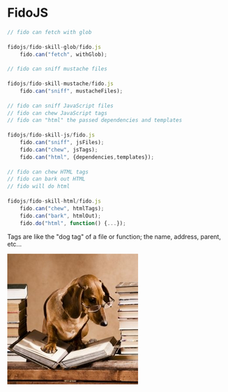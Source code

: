 # FidoJS

```js
// fido can fetch with glob

fidojs/fido-skill-glob/fido.js
	fido.can("fetch", withGlob);

// fido can sniff mustache files

fidojs/fido-skill-mustache/fido.js
	fido.can("sniff", mustacheFiles);

// fido can sniff JavaScript files
// fido can chew JavaScript tags
// fido can "html" the passed dependencies and templates

fidojs/fido-skill-js/fido.js
	fido.can("sniff", jsFiles);
	fido.can("chew", jsTags);
	fido.can("html", {dependencies,templates});

// fido can chew HTML tags
// fido can bark out HTML
// fido will do html

fidojs/fido-skill-html/fido.js
	fido.can("chew", htmlTags);
	fido.can("bark", htmlOut);
	fido.do("html", function() {...});
```

Tags are like the "dog tag" of a file or function; the name, address, parent, etc...

![](docson.jpg)
